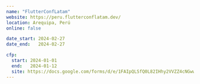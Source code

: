 ```yaml
---
name: "FlutterConfLatam"
website: https://peru.flutterconflatam.dev/
location: Arequipa, Perú
online: false

date_start: 2024-02-27
date_end:   2024-02-27

cfp:
  start: 2024-01-01
  end:   2024-01-12
  site: https://docs.google.com/forms/d/e/1FAIpQLSfQ0L82IHhy2VVZZ4cNGwwwIfTGy-0QIEvgE-ceZrak32LeMg/viewform
---
```

